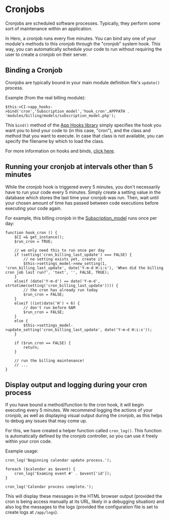 # Cronjobs

Cronjobs are scheduled software processes.  Typically, they perform some sort of maintenance within an application.

In Hero, a cronjob runs every five minutes.  You can bind any one of your module's methods to this cronjob through the "cronjob" system hook.  This way, you can automatically schedule your code to run without requiring the user to create a cronjob on their server.

## Binding a Cronjob

Cronjobs are typically bound in your main module definition file's `update()` process.

Example (from the real billing module):

```
$this->CI->app_hooks->bind('cron','Subscription_model','hook_cron',APPPATH . 'modules/billing/models/subscription_model.php');
```

This `bind()` method of the [App Hooks library](/docs/developers/reference/app_hooks_library.md) simply specifies the hook you want you to bind your code to (in this case, "cron"), and the class and method that you want to execute.  In case that class is not available, you can specify the filename by which to load the class.

For more information on hooks and binds, [click here](/docs/developers/reference/app_hooks_library.md).

## Running your cronjob at intervals other than 5 minutes

While the cronjob hook is triggered every 5 minutes, you don't necessarily have to run your code every 5 minutes.  Simply create a setting value in the database which stores the last time your cronjob was run.  Then, wait until your chosen amount of time has passed between code executions before executing your code again.

For example, this billing cronjob in the [Subscription_model](/docs/developers/reference/subscription_model.md) runs once per day:

```
function hook_cron () {
	$CI =& get_instance();
	$run_cron = TRUE;
	
	// we only need this to run once per day
	if (setting('cron_billing_last_update') === FALSE) {
		// no setting exists yet, create it
		$this->settings_model->new_setting(1, 'cron_billing_last_update', date('Y-m-d H:i:s'), 'When did the billing cron job last run?', 'text', '', FALSE, TRUE);
	}
	elseif (date('Y-m-d') == date('Y-m-d', strtotime(setting('cron_billing_last_update')))) {
		// the cron has already run today
		$run_cron = FALSE;
	}
	elseif ((int)date('H') < 6) {
		// don't run before 6AM
		$run_cron = FALSE;
	}
	else {
		$this->settings_model->update_setting('cron_billing_last_update', date('Y-m-d H:i:s'));
	}
	
	if ($run_cron == FALSE) {
		return;
	}
	
	// run the billing maintenance!
	// ...
}
```

## Display output and logging during your cron process

If you have bound a method/function to the cron hook, it will begin executing every 5 minutes.  We recommend logging the actions of your cronjob, as well as displaying visual output during the cronjob, as this helps to debug any issues that may come up.

For this, we have created a helper function called `cron_log()`.  This function is automatically defined by the cronjob controller, so you can use it freely within your cron code.

Example usage:

```
cron_log('Beginning calendar update process.');

foreach ($calendar as $event) {
	cron_log('Examing event #' . $event['id']);
}

cron_log('Calendar process complete.');
```

This will display these messages in the HTML browser output (provided the cron is being access manually at its URL, likely in a debugging situation) and also log the messages to the logs (provided the configuration file is set to create logs at `/app/logs`).